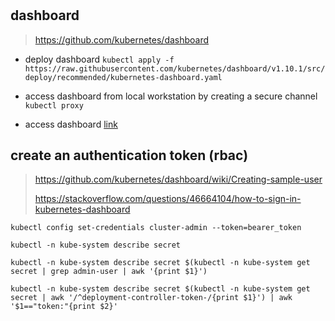 #

## dashboard

> https://github.com/kubernetes/dashboard

* deploy dashboard
`kubectl apply -f https://raw.githubusercontent.com/kubernetes/dashboard/v1.10.1/src/deploy/recommended/kubernetes-dashboard.yaml`

* access dashboard from local workstation by creating a secure channel
`kubectl proxy`

* access dashboard
[link](http://localhost:8001/api/v1/namespaces/kube-system/services/https:kubernetes-dashboard:/proxy/)

## create an authentication token (rbac)

> https://github.com/kubernetes/dashboard/wiki/Creating-sample-user
>
> https://stackoverflow.com/questions/46664104/how-to-sign-in-kubernetes-dashboard

`kubectl config set-credentials cluster-admin --token=bearer_token`

`kubectl -n kube-system describe secret`

`kubectl -n kube-system describe secret $(kubectl -n kube-system get secret | grep admin-user | awk '{print $1}')`

`kubectl -n kube-system describe secret $(kubectl -n kube-system get secret | awk '/^deployment-controller-token-/{print $1}') | awk '$1=="token:"{print $2}'`
